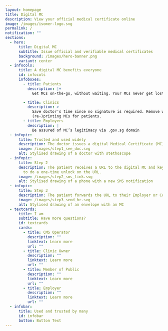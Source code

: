 ```yaml
---
layout: homepage
title: Digital MC
description: View your official medical certificate online
image: /images/isomer-logo.svg
permalink: /
notification: ""
sections:
  - hero:
      title: Digital MC
      subtitle: Issue official and verifiable medical certificates
      background: /images/hero-banner.png
      variant: center
  - infocols:
      title: A digital MC benefits everyone
      id: infocols
      infoboxes:
        - title: Patients
          description: |+
            Get MCs on-the-go, without waiting. Your MCs never get lost.

        - title: Clinics
          description: >
            Save doctor's time since no signature is required. Remove work of
            (re-)printing MCs for patients.
        - title: Employers
          description: |
            Be assured of MC’s legitimacy via .gov.sg domain
  - infopic:
      title: Trusted and used widely
      description: The doctor issues a digital Medical Certificate (MC)
      image: /images/step1_see_doc.svg
      alt: Stylised drawing of a doctor with stethoscope
  - infopic:
      title: Step 2
      description: The patient receives a URL to the digital MC and keys in their DOB
        to do a one-time unlock on the URL.
      image: /images/step2_sms_link.svg
      alt: Stylised drawing of a phone with a new SMS notification
  - infopic:
      title: Step 3
      description: The patient forwards the URL to their Employer or Company HR department.
      image: /images/step3_send_hr.svg
      alt: Stylised drawing of an envelope with an MC
  - textcards:
      title: I am
      subtitle: Have more questions?
      id: textcards
      cards:
        - title: CMS Operator
          description: ""
          linktext: Learn more
          url: ""
        - title: Clinic Owner
          description: ""
          linktext: Learn more
          url: ""
        - title: Member of Public
          description: ""
          linktext: Learn more
          url: ""
        - title: Employer
          description: ""
          linktext: Learn more
          url: ""
  - infobar:
      title: Used and trusted by many
      id: infobar
      button: Button Text
---
```

